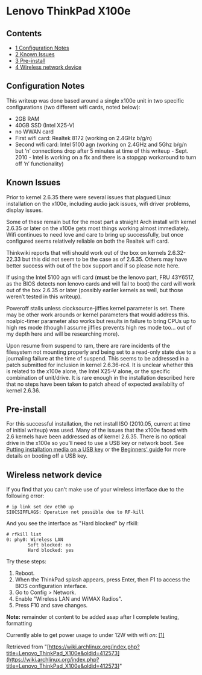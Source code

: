 # Lenovo ThinkPad X100e

## Contents

*   [1 Configuration Notes](#Configuration_Notes)
*   [2 Known Issues](#Known_Issues)
*   [3 Pre-install](#Pre-install)
*   [4 Wireless network device](#Wireless_network_device)

## Configuration Notes

This writeup was done based around a single x100e unit in two specific configurations (two different wifi cards, noted below):

*   2GB RAM
*   40GB SSD (Intel X25-V)
*   no WWAN card
*   First wifi card: Realtek 8172 (working on 2.4GHz b/g/n)
*   Second wifi card: Intel 5100 agn (working on 2.4GHz and 5Ghz b/g/n but ‘n’ connections drop after 5 minutes at time of this writeup - Sept. 2010 - Intel is working on a fix and there is a stopgap workaround to turn off ‘n’ functionality)

## Known Issues

Prior to kernel 2.6.35 there were several issues that plagued Linux installation on the x100e, including audio jack issues, wifi driver problems, display issues.

Some of these remain but for the most part a straight Arch install with kernel 2.6.35 or later on the x100e gets most things working almost immediately. Wifi continues to need love and care to bring up successfully, but once configured seems relatively reliable on both the Realtek wifi card.

Thinkwiki reports that wifi should work out of the box on kernels 2.6.32-22.33 but this did not seem to be the case as of 2.6.35\. Others may have better success with out of the box support and if so please note here.

If using the Intel 5100 agn wifi card (**must** be the lenovo part, FRU 43Y6517, as the BIOS detects non lenovo cards and will fail to boot) the card will work out of the box 2.6.35 or later (possibly eariler kernels as well, but those weren’t tested in this writeup).

Poweroff stalls unless clocksource-jiffies kernel parameter is set. There may be other work arounds or kernel parameters that would address this. noalpic-timer parameter also works but results in failure to bring CPUs up to high res mode (though I assume jiffies prevents high res mode too... out of my depth here and will be researching more).

Upon resume from suspend to ram, there are rare incidents of the filesystem not mounting properly and being set to a read-only state due to a journaling failure at the time of suspend. This seems to be addressed in a patch submitted for inclusion in kernel 2.6.36-rc4\. It is unclear whether this is related to the x100e alone, the Intel X25-V alone, or the specific combination of unit/drive. It is rare enough in the installation described here that no steps have been taken to patch ahead of expected availabilty of kernel 2.6.36.

## Pre-install

For this successful installation, the net install ISO (2010.05, current at time of initial writeup) was used. Many of the issues that the x100e faced with 2.6 kernels have been addressed as of kernel 2.6.35. There is no optical drive in the x100e so you’ll need to use a USB key or network boot. See [Putting installation media on a USB key](/index.php/Putting_installation_media_on_a_USB_key "Putting installation media on a USB key") or the [Beginners' guide](/index.php/Beginners%27_guide "Beginners' guide") for more details on booting off a USB key.

## Wireless network device

If you find that you can't make use of your wireless interface due to the following error:

```
# ip link set dev eth0 up
SIOCSIFFLAGS: Operation not possible due to RF-kill

```

And you see the interface as "Hard blocked" by rfkill:

```
# rfkill list
0: phy0: Wireless LAN
        Soft blocked: no
        Hard blocked: yes

```

Try these steps:

1.  Reboot.
2.  When the ThinkPad splash appears, press Enter, then F1 to access the BIOS configuration interface.
3.  Go to Config > Network.
4.  Enable "Wireless LAN and WiMAX Radios".
5.  Press F10 and save changes.

**Note:** remainder ot content to be added asap after I complete testing, formatting

Currently able to get power usage to under 12W with wifi *on*: [[1]](http://lh6.ggpht.com/_6-8K9TAVt1M/TMoagwDkKuI/AAAAAAAAAGk/q4EWZtotYUQ/s800/2010-10-28-175113_1366x768_scrot.png)

Retrieved from "[https://wiki.archlinux.org/index.php?title=Lenovo_ThinkPad_X100e&oldid=412573](https://wiki.archlinux.org/index.php?title=Lenovo_ThinkPad_X100e&oldid=412573)"